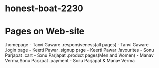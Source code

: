 # honest-boat-2230
# Pages on Web-site
.homepage - Tanvi Gaware
.responsiveness(all pages) - Tanvi Gaware
.login page - Keerti Pawar
.signup page - Keerti Pawar
.favourites - Sonu Parjapat
.cart - Sonu Parjapat
.product pages(Men and Women) - Manav Verma,Sonu Parjapat
.payment - Sonu Parjapat & Manav Verma
